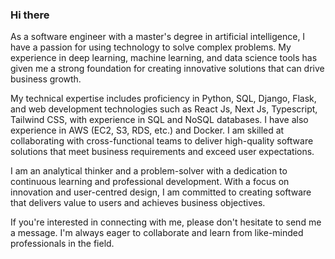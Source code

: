 

### Hi there
As a software engineer with a master's degree in artificial intelligence, I have a passion for using technology to solve complex problems. My experience in deep learning, machine learning, and data science tools has given me a strong foundation for creating innovative solutions that can drive business growth.

My technical expertise includes proficiency in Python, SQL, Django, Flask, and web development technologies such as React Js, Next Js, Typescript, Tailwind CSS, with experience in SQL and NoSQL databases. I have also experience in AWS (EC2, S3, RDS, etc.) and Docker. I am skilled at collaborating with cross-functional teams to deliver high-quality software solutions that meet business requirements and exceed user expectations. 

I am an analytical thinker and a problem-solver with a dedication to continuous learning and professional development. With a focus on innovation and user-centred design, I am committed to creating software that delivers value to users and achieves business objectives.

If you're interested in connecting with me, please don't hesitate to send me a message. I'm always eager to collaborate and learn from like-minded professionals in the field.
##

